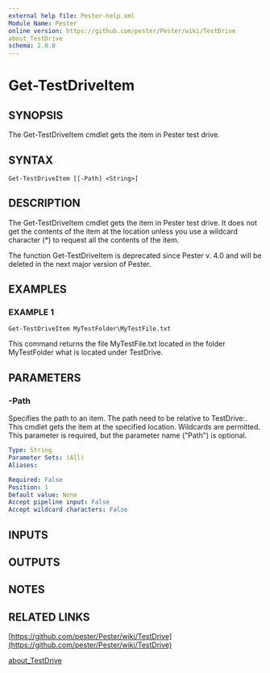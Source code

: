 ```yaml
---
external help file: Pester-help.xml
Module Name: Pester
online version: https://github.com/pester/Pester/wiki/TestDrive
about_TestDrive
schema: 2.0.0
---
```


# Get-TestDriveItem

## SYNOPSIS
The Get-TestDriveItem cmdlet gets the item in Pester test drive.

## SYNTAX

```
Get-TestDriveItem [[-Path] <String>]
```

## DESCRIPTION
The Get-TestDriveItem cmdlet gets the item in Pester test drive.
It does not
get the contents of the item at the location unless you use a wildcard
character (*) to request all the contents of the item.

The function Get-TestDriveItem is deprecated since Pester v.
4.0
and will be deleted in the next major version of Pester.

## EXAMPLES

### EXAMPLE 1
```
Get-TestDriveItem MyTestFolder\MyTestFile.txt
```

This command returns the file MyTestFile.txt located in the folder MyTestFolder
what is located under TestDrive.

## PARAMETERS

### -Path
Specifies the path to an item.
The path need to be relative to TestDrive:.
This cmdlet gets the item at the specified location.
Wildcards are permitted.
This parameter is required, but the parameter name ("Path") is optional.

```yaml
Type: String
Parameter Sets: (All)
Aliases:

Required: False
Position: 1
Default value: None
Accept pipeline input: False
Accept wildcard characters: False
```

## INPUTS

## OUTPUTS

## NOTES

## RELATED LINKS

[https://github.com/pester/Pester/wiki/TestDrive](https://github.com/pester/Pester/wiki/TestDrive)

[about_TestDrive](about_TestDrive.md)
